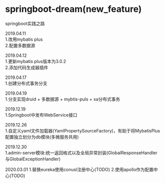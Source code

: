 # springboot-dream(new_feature)
springboot实践之路

2019.04.11  
1.改用mybatis plus  
2.配置多数据源


2019.04.12  
1.更新mybatis plus版本为3.0.2  
2.添加代码生成器插件  

2019.04.17  
1.创建分布式事务分支  

2019.04.19  
1.分支实现druid + 多数据源 + mybtis-puls + xa分布式事务

2019.12.19  
1.Springboot中发布WebService接口

2019.12.26  
1.自定义yaml文件加载器(YamlPropertySourceFactory)，有助于将MybatisPlus配置独立划分为db模块(多微服务共用)

2019.12.30  
1.admin-server模块:统一返回格式以及全局异常封装(GlobalResponseHandler与GlobalExceptionHandler)

2020.03.01
1.替换eureka使用conusl注册中心(TODO)
2.使用apollo作为配置中心(TODO)